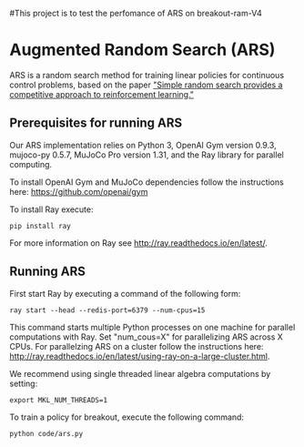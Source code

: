 #This project is to test the perfomance of ARS on breakout-ram-V4

# Augmented Random Search (ARS)

ARS is a random search method for training linear policies for continuous control problems, based on the paper ["Simple random search provides a competitive approach to reinforcement learning."](https://arxiv.org/abs/1803.07055) 

## Prerequisites for running ARS

Our ARS implementation relies on Python 3, OpenAI Gym version 0.9.3, mujoco-py 0.5.7, MuJoCo Pro version 1.31, and the Ray library for parallel computing.  

To install OpenAI Gym and MuJoCo dependencies follow the instructions here:
https://github.com/openai/gym

To install Ray execute:
``` 
pip install ray
```
For more information on Ray see http://ray.readthedocs.io/en/latest/. 

## Running ARS

First start Ray by executing a command of the following form:

```
ray start --head --redis-port=6379 --num-cpus=15
```
This command starts multiple Python processes on one machine for parallel computations with Ray. 
Set "num_cous=X" for parallelizing ARS across X CPUs.
For parallelzing ARS on a cluster follow the instructions here: http://ray.readthedocs.io/en/latest/using-ray-on-a-large-cluster.html.

We recommend using single threaded linear algebra computations by setting: 
```
export MKL_NUM_THREADS=1
```

To train a policy for breakout, execute the following command: 

```
python code/ars.py
```

